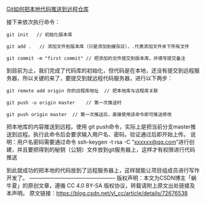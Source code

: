 [Git如何把本地代码推送到远程仓库](https://blog.csdn.net/yl_cc/article/details/72676538)

接下来依次执行命令：
```
git init   // 初始化版本库

git add .   // 添加文件到版本库（只是添加到缓存区），.代表添加文件夹下所有文件 

git commit -m "first commit" // 把添加的文件提交到版本库，并填写提交备注
```
到目前为止，我们完成了代码库的初始化，但代码是在本地，还没有提交到远程服务器，所以关键的来了，要提交到就远程代码服务器，进行以下两步：
```
git remote add origin 你的远程库地址  // 把本地库与远程库关联

git push -u origin master    // 第一次推送时

git push origin master  // 第一次推送后，直接使用该命令即可推送修改
```
把本地库的内容推送到远程。使用 git push命令，实际上是把当前分支master推送到远程。执行此命令后会要求输入用户名、密码，验证通过后即开始上传。
说明：用户名密码需要通过命令 ssh-keygen -t rsa -C “xxxxxx@qq.com”进行创建，并且要把得到的秘钥（公钥）文件放到git服务器上，这样才有权限进行代码推送

到此就成功的把本地的代码放到了远程服务器上，这样就能让项目组成员进行写作开发了。
————————————————
版权声明：本文为CSDN博主「蜗牛夏」的原创文章，遵循 CC 4.0 BY-SA 版权协议，转载请附上原文出处链接及本声明。
原文链接：https://blog.csdn.net/yl_cc/article/details/72676538
